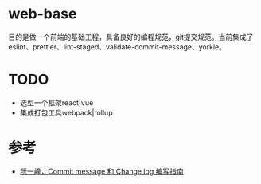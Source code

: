 # web-base
目的是做一个前端的基础工程，具备良好的编程规范，git提交规范。当前集成了eslint、prettier、lint-staged、validate-commit-message、yorkie。

# TODO
- 选型一个框架react|vue
- 集成打包工具webpack|rollup


# 参考
- [阮一峰，Commit message 和 Change log 编写指南](http://www.ruanyifeng.com/blog/2016/01/commit_message_change_log.html)
